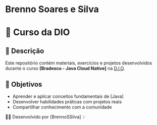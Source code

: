 # Brenno Soares e Silva
# 🚀 Curso da DIO


## 📌 Descrição
Este repositório contém materiais, exercícios e projetos desenvolvidos durante o curso **[Bradesco - Java Cloud Native]** na [D.I.O](https://www.dio.me/).


## 🎯 Objetivos
- Aprender e aplicar conceitos fundamentais de [Java]
- Desenvolver habilidades práticas com projetos reais
- Compartilhar conhecimento com a comunidade

👨‍💻 Desenvolvido por [BrennoSSilva] 💡